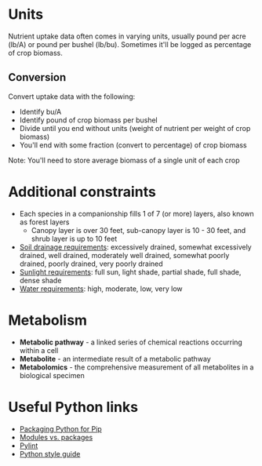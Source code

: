 # Units
Nutrient uptake data often comes in varying units, usually pound per acre (lb/A) or pound per bushel (lb/bu).
Sometimes it'll be logged as percentage of crop biomass.

## Conversion
Convert uptake data with the following:
- Identify bu/A
- Identify pound of crop biomass per bushel
- Divide until you end without units (weight of nutrient per weight of crop biomass)
- You'll end with some fraction (convert to percentage) of crop biomass

Note: You'll need to store average biomass of a single unit of each crop

# Additional constraints
- Each species in a companionship fills 1 of 7 (or more) layers, also known as forest layers
  - Canopy layer is over 30 feet, sub-canopy layer is 10 - 30 feet, and shrub layer is up to 10 feet
- [Soil drainage requirements](https://cteco.uconn.edu/guides/Soils_Drainage.htm): excessively drained, somewhat excessively drained, well drained, moderately well drained, somewhat poorly drained, poorly drained, very poorly drained
- [Sunlight requirements](https://www.johnson.k-state.edu/lawn-garden/agent-articles/miscellaneous/defining-sun-requirements-for-plants.html): full sun, light shade, partial shade, full shade, dense shade
- [Water requirements](https://www.ladwp.cafriendlylandscaping.com/Garden-Resources/WaterNeeds.php): high, moderate, low, very low

# Metabolism
- **Metabolic pathway** - a linked series of chemical reactions occurring within a cell
- **Metabolite** - an intermediate result of a metabolic pathway
- **Metabolomics** - the comprehensive measurement of all metabolites in a biological specimen

# Useful Python links
- [Packaging Python for Pip](https://packaging.python.org/en/latest/tutorials/packaging-projects/)
- [Modules vs. packages](https://docs.python.org/3/tutorial/modules.html)
- [Pylint](https://pylint.org/)
- [Python style guide](https://www.python.org/dev/peps/pep-0008/)